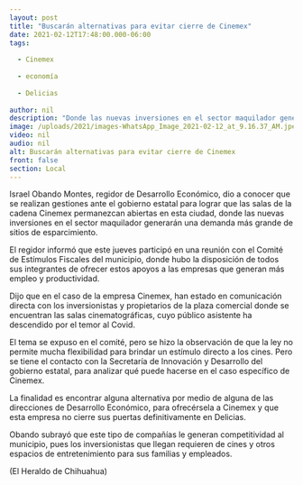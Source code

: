 ```yaml
---
layout: post
title: "Buscarán alternativas para evitar cierre de Cinemex"
date: 2021-02-12T17:48:00.000-06:00
tags:
  
  - Cinemex
  
  - economía
  
  - Delicias
  
author: nil
description: "Donde las nuevas inversiones en el sector maquilador generarán una demanda más grande de sitios de esparcimiento"
image: /uploads/2021/images-WhatsApp_Image_2021-02-12_at_9.16.37_AM.jpeg
video: nil
audio: nil
alt: Buscarán alternativas para evitar cierre de Cinemex
front: false
section: Local
---
```


Israel Obando Montes, regidor de Desarrollo Económico, dio a conocer que se realizan gestiones ante el gobierno estatal para lograr que las salas de la cadena Cinemex permanezcan abiertas en esta ciudad, donde las nuevas inversiones en el sector maquilador generarán una demanda más grande de sitios de esparcimiento.

El regidor informó que este jueves participó en una reunión con el Comité de Estímulos Fiscales del municipio, donde hubo la disposición de todos sus integrantes de ofrecer estos apoyos a las empresas que generan más empleo y productividad.

Dijo que en el caso de la empresa Cinemex, han estado en comunicación directa con los inversionistas y propietarios de la plaza comercial donde se encuentran las salas cinematográficas, cuyo público asistente ha descendido por el temor al Covid.

El tema se expuso en el comité, pero se hizo la observación de que la ley no permite mucha flexibilidad para brindar un estímulo directo a los cines. Pero se tiene el contacto con la Secretaría de Innovación y Desarrollo del gobierno estatal, para analizar qué puede hacerse en el caso específico de Cinemex.

La finalidad es encontrar alguna alternativa por medio de alguna de las direcciones de Desarrollo Económico, para ofrecérsela a Cinemex y que esta empresa no cierre sus puertas definitivamente en Delicias.

Obando subrayó que este tipo de compañías le generan competitividad al municipio, pues los inversionistas que llegan requieren de cines y otros espacios de entretenimiento para sus familias y empleados.

(El Heraldo de Chihuahua)